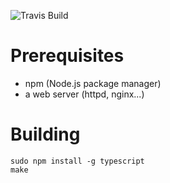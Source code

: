 ![Travis Build](https://travis-ci.org/minexew/agdg-client.svg?branch=master)

Prerequisites
=============
- npm (Node.js package manager)
- a web server (httpd, nginx...)

Building
========
```
sudo npm install -g typescript
make
```
